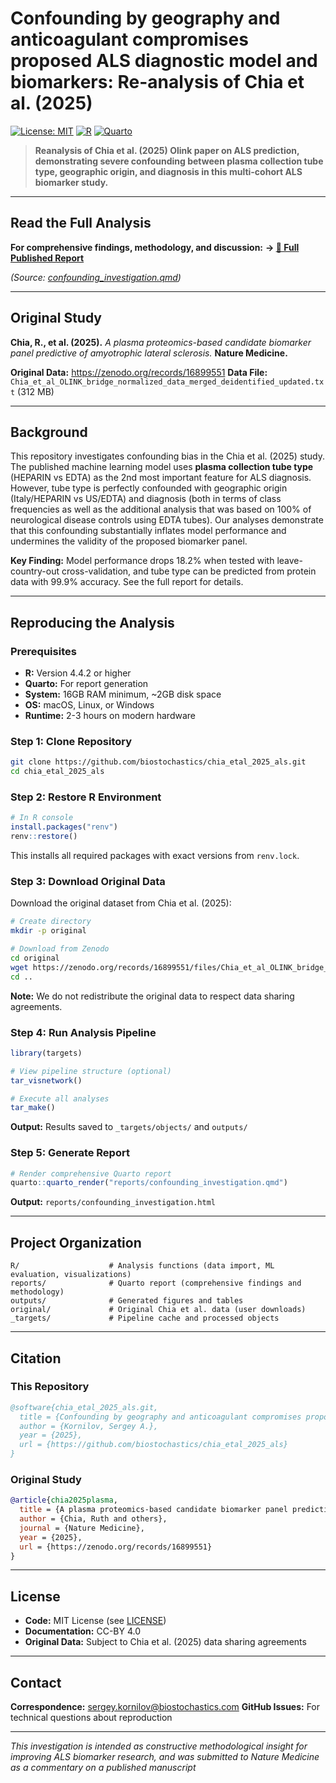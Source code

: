 # Confounding by geography and anticoagulant compromises proposed ALS diagnostic model and biomarkers: Re-analysis of Chia et al. (2025)

[![License: MIT](https://img.shields.io/badge/License-MIT-yellow.svg)](LICENSE)
[![R](https://img.shields.io/badge/R-4.4.2-blue.svg)](https://www.r-project.org/)
[![Quarto](https://img.shields.io/badge/Quarto-Report-blue.svg)](reports/confounding_investigation.qmd)

> **Reanalysis of Chia et al. (2025) Olink paper on ALS prediction, demonstrating severe confounding between plasma collection tube type, geographic origin, and diagnosis in this multi-cohort ALS biomarker study.**

---

## Read the Full Analysis

**For comprehensive findings, methodology, and discussion:**
**→ [📄 Full Published Report](https://biostochastics.quarto.pub/confounding-by-geography-and-anticoagulant-compromises-proposed-als-diagnostic-model-and-biomarkers-d667/)**

*(Source: [confounding_investigation.qmd](reports/confounding_investigation.qmd))*

---

## Original Study

**Chia, R., et al. (2025).** *A plasma proteomics-based candidate biomarker panel predictive of amyotrophic lateral sclerosis.* **Nature Medicine.**

**Original Data:** https://zenodo.org/records/16899551
**Data File:** `Chia_et_al_OLINK_bridge_normalized_data_merged_deidentified_updated.txt` (312 MB)

---

## Background

This repository investigates confounding bias in the Chia et al. (2025) study. The published machine learning model uses **plasma collection tube type** (HEPARIN vs EDTA) as the 2nd most important feature for ALS diagnosis. However, tube type is perfectly confounded with geographic origin (Italy/HEPARIN vs US/EDTA) and diagnosis (both in terms of class frequencies as well as the additional analysis that was based on 100% of neurological disease controls using EDTA tubes). Our analyses demonstrate that this confounding substantially inflates model performance and undermines the validity of the proposed biomarker panel.

**Key Finding:** Model performance drops 18.2% when tested with leave-country-out cross-validation, and tube type can be predicted from protein data with 99.9% accuracy. See the full report for details.

---

## Reproducing the Analysis

### Prerequisites

- **R:** Version 4.4.2 or higher
- **Quarto:** For report generation
- **System:** 16GB RAM minimum, ~2GB disk space
- **OS:** macOS, Linux, or Windows
- **Runtime:** 2-3 hours on modern hardware

### Step 1: Clone Repository

```bash
git clone https://github.com/biostochastics/chia_etal_2025_als.git
cd chia_etal_2025_als
```

### Step 2: Restore R Environment

```r
# In R console
install.packages("renv")
renv::restore()
```

This installs all required packages with exact versions from `renv.lock`.

### Step 3: Download Original Data

Download the original dataset from Chia et al. (2025):

```bash
# Create directory
mkdir -p original

# Download from Zenodo
cd original
wget https://zenodo.org/records/16899551/files/Chia_et_al_OLINK_bridge_normalized_data_merged_deidentified_updated.txt
cd ..
```

**Note:** We do not redistribute the original data to respect data sharing agreements.

### Step 4: Run Analysis Pipeline

```r
library(targets)

# View pipeline structure (optional)
tar_visnetwork()

# Execute all analyses
tar_make()
```

**Output:** Results saved to `_targets/objects/` and `outputs/`

### Step 5: Generate Report

```r
# Render comprehensive Quarto report
quarto::quarto_render("reports/confounding_investigation.qmd")
```

**Output:** `reports/confounding_investigation.html`

---

## Project Organization

```
R/                    # Analysis functions (data import, ML evaluation, visualizations)
reports/              # Quarto report (comprehensive findings and methodology)
outputs/              # Generated figures and tables
original/             # Original Chia et al. data (user downloads)
_targets/             # Pipeline cache and processed objects
```


---

## Citation

### This Repository

```bibtex
@software{chia_etal_2025_als.git,
  title = {Confounding by geography and anticoagulant compromises proposed ALS diagnostic model and biomarkers: Re-analysis of Chia et al. (2025)},
  author = {Kornilov, Sergey A.},
  year = {2025},
  url = {https://github.com/biostochastics/chia_etal_2025_als}
}
```

### Original Study

```bibtex
@article{chia2025plasma,
  title = {A plasma proteomics-based candidate biomarker panel predictive of amyotrophic lateral sclerosis},
  author = {Chia, Ruth and others},
  journal = {Nature Medicine},
  year = {2025},
  url = {https://zenodo.org/records/16899551}
}
```

---

## License

- **Code:** MIT License (see [LICENSE](LICENSE))
- **Documentation:** CC-BY 4.0
- **Original Data:** Subject to Chia et al. (2025) data sharing agreements

---

## Contact

**Correspondence:** sergey.kornilov@biostochastics.com
**GitHub Issues:** For technical questions about reproduction

---

*This investigation is intended as constructive methodological insight for improving ALS biomarker research, and was submitted to Nature Medicine as a commentary on a published manuscript*
